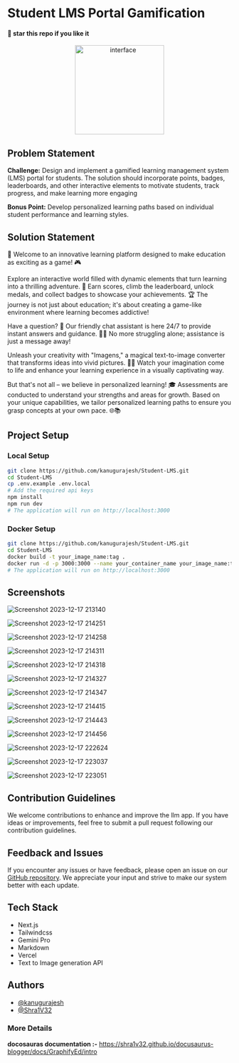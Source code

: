 
# Student LMS Portal Gamification
#### 🌟 star this repo if you like it

<div align=center>
  <img src="https://github.com/kanugurajesh/Student-LMS/assets/120458029/c67c80d0-c9aa-4e49-8a8f-5956bb6e92ec" alt="interface" width=200 height=200 />
</div>

## Problem Statement

<b>Challenge:</b> Design and implement a gamified learning management system (LMS) portal for students. The solution should incorporate points, badges, leaderboards, and other interactive elements to motivate students, track progress, and make learning more engaging

<b>Bonus Point:</b> Develop personalized learning paths based on individual student performance and learning styles.

## Solution Statement

🚀 Welcome to an innovative learning platform designed to make education as exciting as a game! 🎮

Explore an interactive world filled with dynamic elements that turn learning into a thrilling adventure. 🌟 Earn scores, climb the leaderboard, unlock medals, and collect badges to showcase your achievements. 🏆 The journey is not just about education; it's about creating a game-like environment where learning becomes addictive!

Have a question? 🤔 Our friendly chat assistant is here 24/7 to provide instant answers and guidance. 🤖💬 No more struggling alone; assistance is just a message away!

Unleash your creativity with "Imagens," a magical text-to-image converter that transforms ideas into vivid pictures. 🎨✨ Watch your imagination come to life and enhance your learning experience in a visually captivating way.

But that's not all – we believe in personalized learning! 🎓 Assessments are conducted to understand your strengths and areas for growth. Based on your unique capabilities, we tailor personalized learning paths to ensure you grasp concepts at your own pace. 🌐📚

## Project Setup

### Local Setup

```bash
git clone https://github.com/kanugurajesh/Student-LMS.git
cd Student-LMS
cp .env.example .env.local
# Add the required api keys
npm install
npm run dev
# The application will run on http://localhost:3000
```

### Docker Setup

```bash
git clone https://github.com/kanugurajesh/Student-LMS.git
cd Student-LMS
docker build -t your_image_name:tag .
docker run -d -p 3000:3000 --name your_container_name your_image_name:tag
# The application will run on http://localhost:3000
```

## Screenshots

![Screenshot 2023-12-17 213140](https://github.com/kanugurajesh/Student-LMS/assets/120458029/a29ab926-79ae-49dc-a681-7c64f931259b)

![Screenshot 2023-12-17 214251](https://github.com/kanugurajesh/Student-LMS/assets/120458029/5a113f12-3f23-464f-9b8c-f06f6c831239)

![Screenshot 2023-12-17 214258](https://github.com/kanugurajesh/Student-LMS/assets/120458029/7c11cc8b-d69c-461a-aba3-c3f3de50048a)

![Screenshot 2023-12-17 214311](https://github.com/kanugurajesh/Student-LMS/assets/120458029/043ad4fb-1c91-45c9-803e-b880889e209b)

![Screenshot 2023-12-17 214318](https://github.com/kanugurajesh/Student-LMS/assets/120458029/5891cacc-93ab-4726-87ce-571a654a7dc7)

![Screenshot 2023-12-17 214327](https://github.com/kanugurajesh/Student-LMS/assets/120458029/5d7cc20a-5490-464f-9168-0af255dbe4b1)

![Screenshot 2023-12-17 214347](https://github.com/kanugurajesh/Student-LMS/assets/120458029/c5281f52-b7bc-4465-a3dd-e56882e29880)

![Screenshot 2023-12-17 214415](https://github.com/kanugurajesh/Student-LMS/assets/120458029/e30f17c3-12b5-4998-8b80-feec537baf1c)

![Screenshot 2023-12-17 214443](https://github.com/kanugurajesh/Student-LMS/assets/120458029/57f8bc2b-272e-444b-9095-c4bfc47b7eee)

![Screenshot 2023-12-17 214456](https://github.com/kanugurajesh/Student-LMS/assets/120458029/6fd51459-ed5a-458d-88de-d9c932209711)

![Screenshot 2023-12-17 222624](https://github.com/kanugurajesh/Student-LMS/assets/120458029/2f62fc69-d0ee-4c14-b584-b69173636c5a)

![Screenshot 2023-12-17 223037](https://github.com/kanugurajesh/Student-LMS/assets/120458029/d7df65f2-ecb0-4396-a232-24d7d988109c)

![Screenshot 2023-12-17 223051](https://github.com/kanugurajesh/Student-LMS/assets/120458029/2c9e168d-2375-471b-af0a-f898a00080f9)


## Contribution Guidelines

We welcome contributions to enhance and improve the llm app. If you have ideas or improvements, feel free to submit a pull request following our contribution guidelines.

## Feedback and Issues

If you encounter any issues or have feedback, please open an issue on our [GitHub repository](https://github.com/kanugurajesh/Student-LMS/issues). We appreciate your input and strive to make our system better with each update.

## Tech Stack

- Next.js
- Tailwindcss
- Gemini Pro
- Markdown
- Vercel
- Text to Image generation API

## Authors

- [@kanugurajesh](https://github.com/kanugurajesh)
- [@Shra1V32](https://github.com/Shra1V32)

### More Details
<b>docosauras documentation :-</b> https://shra1v32.github.io/docusaurus-blogger/docs/GraphifyEd/intro
